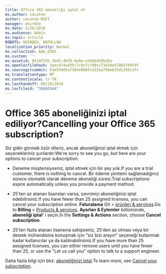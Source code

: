 ```yaml
---
title: Office 365 aboneliği iptal et
ms.author: cmcatee
author: cmcatee-MSFT
manager: mnirkhe
ms.date: 2/26/2018
ms.audience: Admin
ms.topic: article
ROBOTS: NOINDEX, NOFOLLOW
localization_priority: Normal
ms.collection: Adm_O365
ms.custom: ''
ms.assetid: 8518f535-1bd3-4bf0-8e6e-e3468459bd5e
ms.openlocfilehash: 3aecd74ad35c7c9cfc799cc73434e57065f09fdf
ms.sourcegitcommit: b3e55405af384e868fcd32ea794eb15d1356c3fc
ms.translationtype: MT
ms.contentlocale: tr-TR
ms.lasthandoff: 08/29/2019
ms.locfileid: "36665544"
---
```

# <a name="cancelling-your-office-365-subscription"></a><span data-ttu-id="3b201-102">Office 365 aboneliğinizi iptal ediliyor?</span><span class="sxs-lookup"><span data-stu-id="3b201-102">Cancelling your Office 365 subscription?</span></span>

<span data-ttu-id="3b201-103">Siz gidin görmek özür dileriz, ancak aboneliğinizi iptal etmek için seçenekleriniz şunlardır:</span><span class="sxs-lookup"><span data-stu-id="3b201-103">We're sorry to see you go, but here are your options to cancel your subscription:</span></span>
  
- <span data-ttu-id="3b201-104">Deneme müşterisiyseniz, iptal etmek için bir şey yok.</span><span class="sxs-lookup"><span data-stu-id="3b201-104">If you are a trial customer, there is nothing to cancel.</span></span> <span data-ttu-id="3b201-105">Bir ödeme yöntemi sağlamadığınız sürece otomatik olarak deneme aboneliği süresi.</span><span class="sxs-lookup"><span data-stu-id="3b201-105">Trial subscriptions expire automatically unless you provide a payment method.</span></span>

- <span data-ttu-id="3b201-106">25'ten az atanan lisansları varsa, çevrimiçi aboneliğinizi iptal edebilirsiniz.</span><span class="sxs-lookup"><span data-stu-id="3b201-106">If you have fewer than 25 assigned licenses, you can cancel your subscription online.</span></span> <span data-ttu-id="3b201-107">**Faturalama** Git \> [ürünleri & services](https://go.microsoft.com/fwlink/p/?linkid=842054).</span><span class="sxs-lookup"><span data-stu-id="3b201-107">Go to **Billing** \> [Products & services](https://go.microsoft.com/fwlink/p/?linkid=842054).</span></span> <span data-ttu-id="3b201-108">**Ayarları & Eylemler** bölümünde, **aboneliği iptal**' i seçin.</span><span class="sxs-lookup"><span data-stu-id="3b201-108">In the **Settings & Actions** section, choose **Cancel subscription**.</span></span>

- <span data-ttu-id="3b201-109">25'ten fazla atanan lisansına sahipseniz, 25'den az olması veya bir destek mühendisine konuşmak için "siz bizi arayın" seçeneği kullanmak kadar kullanıcılar ya da kaldırabilirsiniz.</span><span class="sxs-lookup"><span data-stu-id="3b201-109">If you have more than 25 assigned licenses, you can either remove users until you have fewer than 25, or use the "Let us call you" option to talk to a support engineer.</span></span>

<span data-ttu-id="3b201-110">Daha fazla bilgi için bkz: [aboneliğinizi iptal](https://docs.microsoft.com/office365/admin/subscriptions-and-billing/cancel-your-subscription).</span><span class="sxs-lookup"><span data-stu-id="3b201-110">To learn more, see [Cancel your subscription](https://docs.microsoft.com/office365/admin/subscriptions-and-billing/cancel-your-subscription).</span></span>